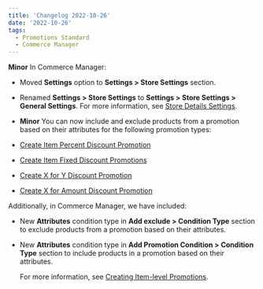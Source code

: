 ```yaml
---
title: 'Changelog 2022-10-26'
date: '2022-10-26'
tags:
  - Promotions Standard
  - Commerce Manager
---
```

**Minor** In Commerce Manager:

  - Moved **Settings** option to **Settings > Store Settings** section.
  - Renamed **Settings > Store Settings** to **Settings > Store Settings > General Settings**. For more information, see [Store Details Settings](/docs/commerce-manager/settings/general-settings).

  - **Minor** You can now include and exclude products from a promotion based on their attributes for the following promotion types:

  - [Create Item Percent Discount Promotion](/docs/commerce-manager/promotions-standard/overview)
  - [Create Item Fixed Discount Promotions](/docs/commerce-manager/promotions-standard/overview)
  - [Create X for Y Discount Promotion](/docs/commerce-manager/promotions-standard/overview)
  - [Create X for Amount Discount Promotion](/docs/commerce-manager/promotions-standard/overview)

  Additionally, in Commerce Manager, we have included:

  - New **Attributes** condition type in **Add exclude > Condition Type** section to exclude products from a promotion based on their attributes.
  - New **Attributes** condition type in **Add Promotion Condition > Condition Type** section to include products in a promotion based on their attributes.

    For more information, see [Creating Item-level Promotions](/docs/commerce-manager/promotions-standard/overview).
